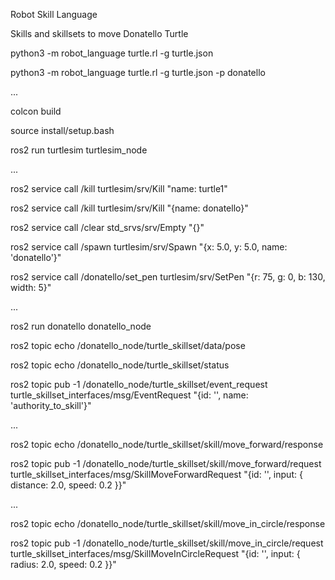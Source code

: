 Robot Skill Language

Skills and skillsets to move Donatello Turtle

python3 -m robot_language turtle.rl -g turtle.json

python3 -m robot_language turtle.rl -g turtle.json -p donatello

...

colcon build

source install/setup.bash

ros2 run turtlesim turtlesim_node

...

ros2 service call /kill turtlesim/srv/Kill "name: turtle1"

ros2 service call /kill turtlesim/srv/Kill "{name: donatello}"

ros2 service call /clear std_srvs/srv/Empty "{}"

ros2 service call /spawn turtlesim/srv/Spawn "{x: 5.0, y: 5.0, name: 'donatello'}"

ros2 service call /donatello/set_pen turtlesim/srv/SetPen "{r: 75, g: 0, b: 130, width: 5}"

...

ros2 run donatello donatello_node

ros2 topic echo /donatello_node/turtle_skillset/data/pose

ros2 topic echo /donatello_node/turtle_skillset/status

ros2 topic pub -1 /donatello_node/turtle_skillset/event_request turtle_skillset_interfaces/msg/EventRequest "{id: '', name: 'authority_to_skill'}"


...

ros2 topic echo /donatello_node/turtle_skillset/skill/move_forward/response

ros2 topic pub -1 /donatello_node/turtle_skillset/skill/move_forward/request turtle_skillset_interfaces/msg/SkillMoveForwardRequest "{id: '', input: { distance: 2.0, speed: 0.2 }}"

...


ros2 topic echo /donatello_node/turtle_skillset/skill/move_in_circle/response

ros2 topic pub -1 /donatello_node/turtle_skillset/skill/move_in_circle/request turtle_skillset_interfaces/msg/SkillMoveInCircleRequest "{id: '', input: { radius: 2.0, speed: 0.2 }}"
